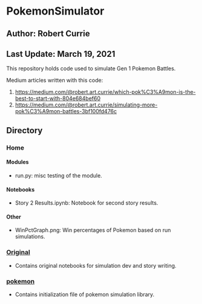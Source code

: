 # PokemonSimulator
## Author: Robert Currie
## Last Update: March 19, 2021

This repository holds code used to simulate Gen 1 Pokemon Battles. 

Medium articles written with this code:
1. https://medium.com/@robert.art.currie/which-pok%C3%A9mon-is-the-best-to-start-with-804e684bef60
2. https://medium.com/@robert.art.currie/simulating-more-pok%C3%A9mon-battles-3bf100fd476c

## Directory
### Home
#### Modules
* run.py: misc testing of the module.
#### Notebooks
* Story 2 Results.ipynb: Notebook for second story results. 
#### Other
* WinPctGraph.png: Win percentages of Pokemon based on run simulations. 
### [Original](/Original/) 
* Contains original notebooks for simulation dev and story writing. 
### [pokemon](/pokemon/)
* Contains initialization file of pokemon simulation library.

